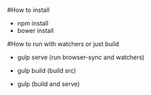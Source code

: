 #How to install

- npm install
- bower install

#How to run with watchers or just build

- gulp serve (run browser-sync and watchers)

- gulp build (build src)

- gulp (build and serve)
